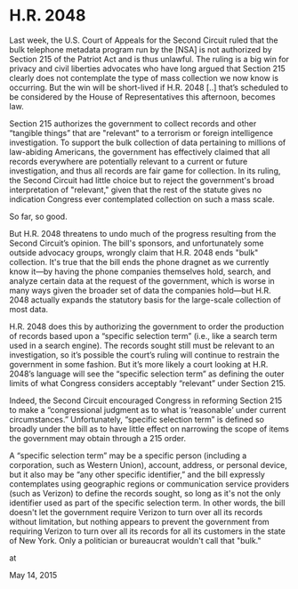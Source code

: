 # H.R. 2048
Last week, the U.S. Court of Appeals for the Second Circuit ruled that the bulk telephone metadata program run by the [NSA] is not authorized by Section 215 of the Patriot Act and is thus unlawful. The ruling is a big win for privacy and civil liberties advocates who have long argued that Section 215 clearly does not contemplate the type of mass collection we now know is occurring. But the win will be short-lived if H.R. 2048 [..] that’s scheduled to be considered by the House of Representatives this afternoon, becomes law.

Section 215 authorizes the government to collect records and other “tangible things” that are "relevant" to a terrorism or foreign intelligence investigation. To support the bulk collection of data pertaining to millions of law-abiding Americans, the government has effectively claimed that all records everywhere are potentially relevant to a current or future investigation, and thus all records are fair game for collection. In its ruling, the Second Circuit had little choice but to reject the government's broad interpretation of "relevant," given that the rest of the statute gives no indication Congress ever contemplated collection on such a mass scale. 

So far, so good.

But H.R. 2048 threatens to undo much of the progress resulting from the Second Circuit’s opinion. The bill's sponsors, and unfortunately some outside advocacy groups, wrongly claim that H.R. 2048 ends "bulk" collection. It's true that the bill ends the phone dragnet as we currently know it—by having the phone companies themselves hold, search, and analyze certain data at the request of the government, which is worse in many ways given the broader set of data the companies hold—but H.R. 2048 actually expands the statutory basis for the large-scale collection of most data.

H.R. 2048 does this by authorizing the government to order the production of records based upon a “specific selection term” (i.e., like a search term used in a search engine). The records sought still must be relevant to an investigation, so it’s possible the court’s ruling will continue to restrain the government in some fashion. But it’s more likely a court looking at H.R. 2048’s language will see the “specific selection term” as defining the outer limits of what Congress considers acceptably “relevant” under Section 215.

Indeed, the Second Circuit encouraged Congress in reforming Section 215 to make a “congressional judgment as to what is ‘reasonable’ under current circumstances.” Unfortunately, “specific selection term” is defined so broadly under the bill as to have little effect on narrowing the scope of items the government may obtain through a 215 order.

A “specific selection term” may be a specific person (including a corporation, such as Western Union), account, address, or personal device, but it also may be “any other specific identifier,” and the bill expressly contemplates using geographic regions or communication service providers (such as Verizon) to define the records sought, so long as it's not the only identifier used as part of the specific selection term. In other words, the bill doesn't let the government require Verizon to turn over all its records without limitation, but nothing appears to prevent the government from requiring Verizon to turn over all its records for all its customers in the state of New York. Only a politician or bureaucrat wouldn't call that "bulk."







at

May 14, 2015















